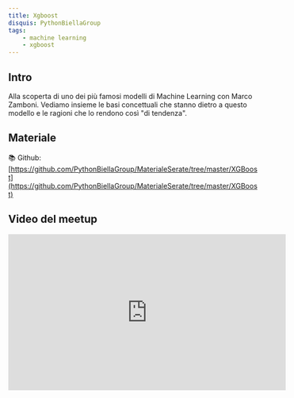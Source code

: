 ```yaml
---
title: Xgboost
disquis: PythonBiellaGroup
tags:
    - machine learning
    - xgboost
---
```


## Intro

Alla scoperta di uno dei più famosi modelli di Machine Learning con Marco Zamboni.
Vediamo insieme le basi concettuali che stanno dietro a questo modello e le ragioni che lo rendono così "di tendenza".


## Materiale
📚 Github: [https://github.com/PythonBiellaGroup/MaterialeSerate/tree/master/XGBoost](https://github.com/PythonBiellaGroup/MaterialeSerate/tree/master/XGBoost)

## Video del meetup
<iframe width="560" height="315" src="https://www.youtube.com/embed/S7Cr5RqgXiI" title="YouTube video player" frameborder="0" allow="accelerometer; autoplay; clipboard-write; encrypted-media; gyroscope; picture-in-picture; web-share" allowfullscreen></iframe>